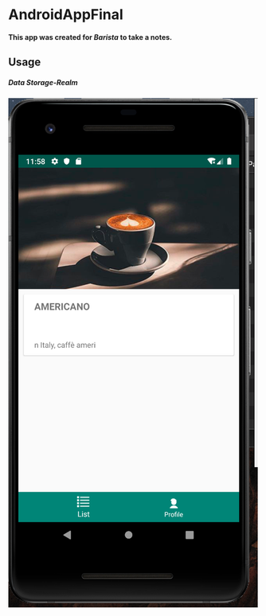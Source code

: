 # AndroidAppFinal
#### This app was created for *Barista* to take a notes.

## Usage
##### Data Storage-Realm

![COFFEPAGE](https://github.com/MuraveyI/AndroidAppFinal/blob/master/img/screenapp.png)
